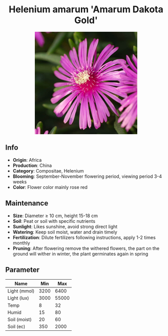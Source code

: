 <h1 align='center'>Helenium amarum 'Amarum Dakota Gold'</h1>
<p align="center">
    <img 
        align='center'
        width='320'
        src="../images/helenium amarum amarum dakota gold.png" 
        alt='Helenium amarum 'Amarum Dakota Gold'' />
</p>

## Info

 - **Origin**: Africa
 - **Production**: China
 - **Category**: Compositae, Helenium
 - **Blooming**: September-November flowering period, viewing period 3-4 weeks
 - **Color**: Flower color mainly rose red

## Maintenance

 - **Size**: Diameter ≥ 10 cm, height 15-18 cm
 - **Soil**: Peat or soil with specific nutrients
 - **Sunlight**: Likes sunshine, avoid strong direct light
 - **Watering**: Keep soil moist, water and drain timely
 - **Fertilization**: Dilute fertilizers following instructions, apply 1-2 times monthly
 - **Pruning**: After flowering remove the withered flowers, the part on the ground will wither in winter, the plant germinates again in spring

## Parameter

| Name         | Min  | Max   |
|--------------|------|-------|
| Light (mmol) | 3200 | 6400  |
| Light (lux)  | 3000 | 55000 |
| Temp         | 8    | 32    |
| Humid        | 15   | 80    |
| Soil (moist) | 20   | 60    |
| Soil (ec)    | 350  | 2000  |